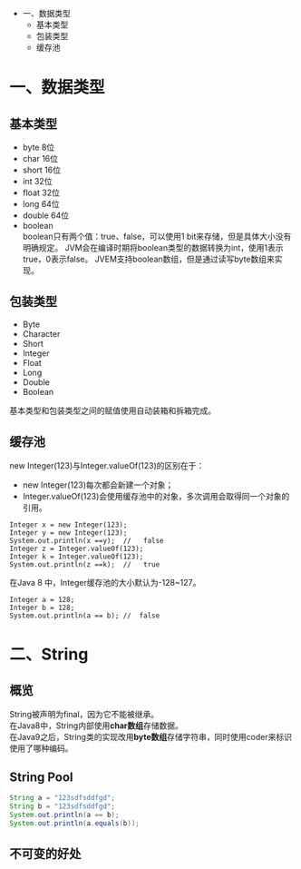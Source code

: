* 一、数据类型
    * 基本类型
    * 包装类型
    * 缓存池
    
    
    
    
# 一、数据类型
## 基本类型
* byte  8位
* char  16位
* short 16位
* int   32位
* float 32位
* long  64位
* double    64位
* boolean   
    boolean只有两个值：true、false，可以使用1 bit来存储，但是具体大小没有明确规定。
    JVM会在编译时期将boolean类型的数据转换为int，使用1表示true，0表示false。
    JVEM支持boolean数组，但是通过读写byte数组来实现。
   
## 包装类型
* Byte
* Character
* Short
* Integer
* Float
* Long
* Double
* Boolean

基本类型和包装类型之间的赋值使用自动装箱和拆箱完成。

## 缓存池
new Integer(123)与Integer.valueOf(123)的区别在于：
* new Integer(123)每次都会新建一个对象；
* Integer.valueOf(123)会使用缓存池中的对象，多次调用会取得同一个对象的引用。
```
Integer x = new Integer(123);
Integer y = new Integer(123);
System.out.println(x ==y);  //   false
Integer z = Integer.valueOf(123);
Integer k = Integer.valueOf(123);
System.out.println(z ==k);  //   true
```
在Java 8 中，Integer缓存池的大小默认为-128~127。
```
Integer a = 128;
Integer b = 128;
System.out.println(a == b); //  false
```
# 二、String
## 概览
String被声明为final，因为它不能被继承。  
在Java8中，String内部使用**char数组**存储数据。  
在Java9之后，String类的实现改用**byte数组**存储字符串，同时使用coder来标识使用了哪种编码。  

## String Pool
```java
String a = "123sdfsddfgd";
String b = "123sdfsddfgd";
System.out.println(a == b);
System.out.println(a.equals(b));
```
## 不可变的好处
